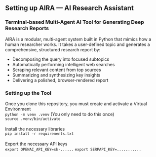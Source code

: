 <h2>Setting up AIRA — AI Research Assistant
<h3>Terminal-based Multi-Agent AI Tool for Generating Deep Research Reports</h3>

AIRA is a modular, multi-agent system built in Python that mimics how a human researcher works. It takes a user-defined topic and generates a comprehensive, structured research report by:
- Decomposing the query into focused subtopics
- Automatically performing intelligent web searches
- Scraping relevant content from top sources
- Summarizing and synthesizing key insights
- Delivering a polished, browser-rendered report

<h3>Setting up the Tool</h3>
Once you clone this repository, you must create and activate a Virtual Environment<br/>
<code>python -m venv .venv</code> (You only need to do this once)<br/>
<code>source .venv/bin/activate</code>
<br/><br/>
Install the necessary libraries<br/>
<code>pip install -r requirements.txt</code>
<br/><br/>
Export the necessary API keys<br/>
<code>export OPENAI_API_KEY=sk-......</code>
<code>export SERPAPI_KEY=...........</code>
